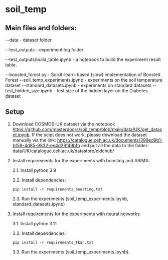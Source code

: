 # soil_temp

## Main files and folders:
--data - dataset folder

--test_outputs - experiment log folder

--test_outputs/build_table.ipynb - a notebook to build the experiment result table.

--boosted_forest.py - Scikit-learn-based (slow) implementation of Boosted Forest
--soil_temp_experiments.ipynb - experiments on the soil temperature dataset
--standard_datasets.ipynb - experiments on standard datasets
--test_hidden_size.ipynb - test size of the hidden layer on the Diabetes dataset

## Setup
1. Download COSMOS-UK dataset via the notebook https://github.com/masterdoors/soil_temp/blob/main/data/UK/get_dataset.ipynb. If the scipt does not work, please download the dataset manually via the link: https://catalogue.ceh.ac.uk/documents/399ed9b1-bf59-4d85-9832-ee4d29f49bfb and put all the data to the folder: data/UK/catalogue.ceh.ac.uk/datastore/eidchub/
2. Install requirements for the experiments with boosting and ARIMA:
   
   2.1. Install python 3.9
   
   2.2. Install dependencies:
   
       pip install -r requirements_boosting.txt
   
   2.3. Run the experiments (soil_temp_experiments.ipynb, standard_datasets.ipynb)
3. Install requirements for the experiments with neural networks:
   
   3.1. Install python 3.11
   
   3.2. Install dependencies:
   
       pip install -r requirements_tkan.txt
   
   3.3. Run the experiments (soil_temp_experiments.ipynb).
